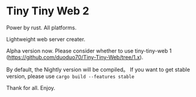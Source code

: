 # Tiny Tiny Web 2
Power by rust.
All platforms.

Lightweight web server creater.

Alpha version now. Please consider whether to use tiny-tiny-web 1 (https://github.com/duoduo70/Tiny-Tiny-Web/tree/1.x).

By default, the Nightly version will be compiled。
If you want to get stable version, please use `cargo build --features stable`

Thank for all.
Enjoy.
